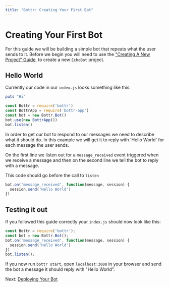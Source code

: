 ```yaml
---
title: "Bottr: Creating Your First Bot"
---
```

# Creating Your First Bot

For this guide we will be building a simple bot that repeats what the user sends to it. Before we begin you will need to use the ["Creating A New Project" Guide](Creating-a-new-project), to create a new `EchoBot` project.

## Hello World

Currently our code in our `index.js` looks something like this:

```ruby
puts "Hi"
```

```javascript
const Bottr = require('bottr')
const BottrApp = require('bottr-app')
const bot = new Bottr.Bot()
bot.use(new BottrApp())
bot.listen()
```

In order to get our bot to respond to our messages we need to describe what it should do. In this example we will get it to reply with 'Hello World' for each message the user sends.

On the first line we listen out for a `message_received` event triggered when we receive a message and then on the second line we tell the bot to reply with a message.

This code should go before the call to `listen`

```javascript
bot.on('message_received', function(message, session) {
  session.send('Hello World')
})
```

## Testing it out

If you followed this guide correctly your `index.js` should now look like this:

```javascript
const Bottr = require('bottr');
const bot = new Bottr.Bot();
bot.on('message_received', function(message, session) {
  session.send('Hello World')
})
bot.listen();
```

If you now run `bottr start`, open `localhost:3000` in your browser and send the bot a message it should reply with "Hello World".

Next: [Deploying Your Bot](Deploying-Your-Bot)
